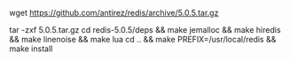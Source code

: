 wget https://github.com/antirez/redis/archive/5.0.5.tar.gz

tar -zxf 5.0.5.tar.gz
cd redis-5.0.5/deps && make jemalloc && make hiredis && make linenoise && make lua
cd .. && make PREFIX=/usr/local/redis && make install
